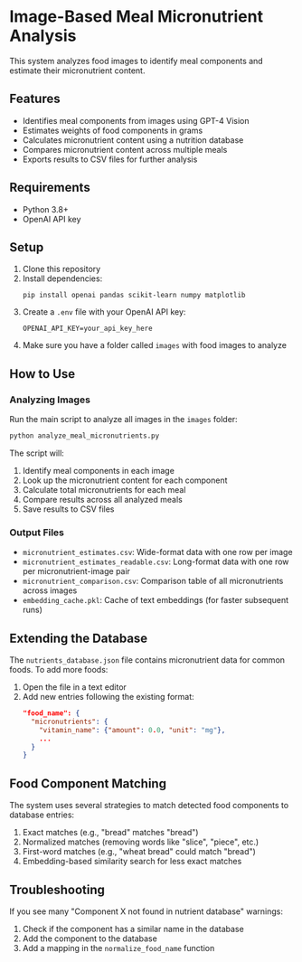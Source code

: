 # Image-Based Meal Micronutrient Analysis

This system analyzes food images to identify meal components and estimate their micronutrient content.

## Features

- Identifies meal components from images using GPT-4 Vision
- Estimates weights of food components in grams
- Calculates micronutrient content using a nutrition database
- Compares micronutrient content across multiple meals
- Exports results to CSV files for further analysis

## Requirements

- Python 3.8+
- OpenAI API key

## Setup

1. Clone this repository
2. Install dependencies:
   ```
   pip install openai pandas scikit-learn numpy matplotlib
   ```
3. Create a `.env` file with your OpenAI API key:
   ```
   OPENAI_API_KEY=your_api_key_here
   ```
4. Make sure you have a folder called `images` with food images to analyze

## How to Use

### Analyzing Images

Run the main script to analyze all images in the `images` folder:

```bash
python analyze_meal_micronutrients.py
```

The script will:
1. Identify meal components in each image
2. Look up the micronutrient content for each component
3. Calculate total micronutrients for each meal
4. Compare results across all analyzed meals
5. Save results to CSV files

### Output Files

- `micronutrient_estimates.csv`: Wide-format data with one row per image
- `micronutrient_estimates_readable.csv`: Long-format data with one row per micronutrient-image pair
- `micronutrient_comparison.csv`: Comparison table of all micronutrients across images
- `embedding_cache.pkl`: Cache of text embeddings (for faster subsequent runs)

## Extending the Database

The `nutrients_database.json` file contains micronutrient data for common foods. To add more foods:

1. Open the file in a text editor
2. Add new entries following the existing format:
   ```json
   "food_name": {
     "micronutrients": {
       "vitamin_name": {"amount": 0.0, "unit": "mg"},
       ...
     }
   }
   ```

## Food Component Matching

The system uses several strategies to match detected food components to database entries:
1. Exact matches (e.g., "bread" matches "bread")
2. Normalized matches (removing words like "slice", "piece", etc.)
3. First-word matches (e.g., "wheat bread" could match "bread")
4. Embedding-based similarity search for less exact matches

## Troubleshooting

If you see many "Component X not found in nutrient database" warnings:
1. Check if the component has a similar name in the database
2. Add the component to the database
3. Add a mapping in the `normalize_food_name` function 